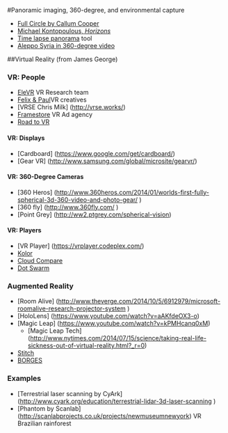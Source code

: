 #Panoramic imaging, 360-degree, and environmental capture

* [Full Circle by Callum Cooper](https://vimeo.com/37077712)
* [Michael Kontopoulous, *Horizons*](https://vimeo.com/1609048)
* [Time lapse panorama](
http://www.amazon.com/Movo-MTP-10-Motorized-Panaromic-Rechargeable/dp/B00RNALPRC/) tool
* [Aleppo Syria in 360-degree video](http://www.ryot.org/syria-virtual-reality-war-zone-welcome-to-aleppo-ryot/940261)

##Virtual Reality
(from James George)
### VR: People 			
* [EleVR](http://elevr.com/)	VR Research team	
* [Felix & Paul](http://www.felixandpaul.com/wp/?portfolio=strangers)VR creatives	
* [VRSE	Chris Milk]	(http://vrse.works/)
* [Framestore](http://www.framestore.com/work/vr-studio)	VR Ad agency	
* [Road to VR](http://www.roadtovr.com/hello-director-chris-milk-revolutionary-virtual-reality-concert-experience-featuring-beck/)

#### VR: Displays	
* [Cardboard]		(https://www.google.com/get/cardboard/)
* [Gear VR]		(http://www.samsung.com/global/microsite/gearvr/)		
				
#### VR: 360-Degree Cameras	
* [360 Heros]		(http://www.360heros.com/2014/01/worlds-first-fully-spherical-3d-360-video-and-photo-gear/	)
* [360 fly]		(http://www.360fly.com/	)
* [Point Grey]		(http://ww2.ptgrey.com/spherical-vision)
				
#### VR: Players
* [VR Player]		(https://vrplayer.codeplex.com/)
* [Kolor		](http://www.kolor.com/		)
* [Cloud Compare](		http://www.danielgm.net/cc/)
* [Dot Swarm		](http://dotswarm.nz/	)
				
### Augmented Reality
* [Room Alive]		(http://www.theverge.com/2014/10/5/6912979/microsoft-roomalive-research-projector-system	)
* [HoloLens] (https://www.youtube.com/watch?v=aAKfdeOX3-o)
* [Magic Leap]	(https://www.youtube.com/watch?v=kPMHcanq0xM)
	* [Magic Leap Tech] (http://www.nytimes.com/2014/07/15/science/taking-real-life-sickness-out-of-virtual-reality.html?_r=0)
* [Stitch](http://www.video-stitch.com/)
* [BORGES](http://www.sccs.swarthmore.edu/users/08/bblonder/phys120/docs/borges.pdf)

### Examples

* [Terrestrial laser scanning by CyArk]	(http://www.cyark.org/education/terrestrial-lidar-3d-laser-scanning	)
* [Phantom by Scanlab] (http://scanlabprojects.co.uk/projects/newmuseumnewyork) VR Brazilian rainforest

